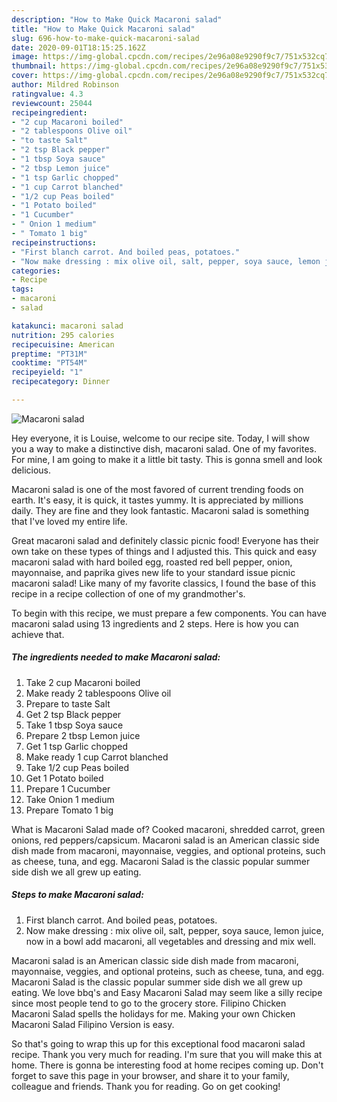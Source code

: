 ```yaml
---
description: "How to Make Quick Macaroni salad"
title: "How to Make Quick Macaroni salad"
slug: 696-how-to-make-quick-macaroni-salad
date: 2020-09-01T18:15:25.162Z
image: https://img-global.cpcdn.com/recipes/2e96a08e9290f9c7/751x532cq70/macaroni-salad-recipe-main-photo.jpg
thumbnail: https://img-global.cpcdn.com/recipes/2e96a08e9290f9c7/751x532cq70/macaroni-salad-recipe-main-photo.jpg
cover: https://img-global.cpcdn.com/recipes/2e96a08e9290f9c7/751x532cq70/macaroni-salad-recipe-main-photo.jpg
author: Mildred Robinson
ratingvalue: 4.3
reviewcount: 25044
recipeingredient:
- "2 cup Macaroni boiled"
- "2 tablespoons Olive oil"
- "to taste Salt"
- "2 tsp Black pepper"
- "1 tbsp Soya sauce"
- "2 tbsp Lemon juice"
- "1 tsp Garlic chopped"
- "1 cup Carrot blanched"
- "1/2 cup Peas boiled"
- "1 Potato boiled"
- "1 Cucumber"
- " Onion 1 medium"
- " Tomato 1 big"
recipeinstructions:
- "First blanch carrot. And boiled peas, potatoes."
- "Now make dressing : mix olive oil, salt, pepper, soya sauce, lemon juice, now in a bowl add macaroni, all vegetables and dressing and mix well."
categories:
- Recipe
tags:
- macaroni
- salad

katakunci: macaroni salad 
nutrition: 295 calories
recipecuisine: American
preptime: "PT31M"
cooktime: "PT54M"
recipeyield: "1"
recipecategory: Dinner

---
```



![Macaroni salad](https://img-global.cpcdn.com/recipes/2e96a08e9290f9c7/751x532cq70/macaroni-salad-recipe-main-photo.jpg)

Hey everyone, it is Louise, welcome to our recipe site. Today, I will show you a way to make a distinctive dish, macaroni salad. One of my favorites. For mine, I am going to make it a little bit tasty. This is gonna smell and look delicious.

Macaroni salad is one of the most favored of current trending foods on earth. It's easy, it is quick, it tastes yummy. It is appreciated by millions daily. They are fine and they look fantastic. Macaroni salad is something that I've loved my entire life.

Great macaroni salad and definitely classic picnic food! Everyone has their own take on these types of things and I adjusted this. This quick and easy macaroni salad with hard boiled egg, roasted red bell pepper, onion, mayonnaise, and paprika gives new life to your standard issue picnic macaroni salad! Like many of my favorite classics, I found the base of this recipe in a recipe collection of one of my grandmother&#39;s.


To begin with this recipe, we must prepare a few components. You can have macaroni salad using 13 ingredients and 2 steps. Here is how you can achieve that.

<!--inarticleads1-->

##### The ingredients needed to make Macaroni salad:

1. Take 2 cup Macaroni boiled
1. Make ready 2 tablespoons Olive oil
1. Prepare to taste Salt
1. Get 2 tsp Black pepper
1. Take 1 tbsp Soya sauce
1. Prepare 2 tbsp Lemon juice
1. Get 1 tsp Garlic chopped
1. Make ready 1 cup Carrot blanched
1. Take 1/2 cup Peas boiled
1. Get 1 Potato boiled
1. Prepare 1 Cucumber
1. Take  Onion 1 medium
1. Prepare  Tomato 1 big


What is Macaroni Salad made of? Cooked macaroni, shredded carrot, green onions, red peppers/capsicum. Macaroni salad is an American classic side dish made from macaroni, mayonnaise, veggies, and optional proteins, such as cheese, tuna, and egg. Macaroni Salad is the classic popular summer side dish we all grew up eating. 

<!--inarticleads2-->

##### Steps to make Macaroni salad:

1. First blanch carrot. And boiled peas, potatoes.
1. Now make dressing : mix olive oil, salt, pepper, soya sauce, lemon juice, now in a bowl add macaroni, all vegetables and dressing and mix well.


Macaroni salad is an American classic side dish made from macaroni, mayonnaise, veggies, and optional proteins, such as cheese, tuna, and egg. Macaroni Salad is the classic popular summer side dish we all grew up eating. We love bbq&#39;s and Easy Macaroni Salad may seem like a silly recipe since most people tend to go to the grocery store. Filipino Chicken Macaroni Salad spells the holidays for me. Making your own Chicken Macaroni Salad Filipino Version is easy. 

So that's going to wrap this up for this exceptional food macaroni salad recipe. Thank you very much for reading. I'm sure that you will make this at home. There is gonna be interesting food at home recipes coming up. Don't forget to save this page in your browser, and share it to your family, colleague and friends. Thank you for reading. Go on get cooking!
